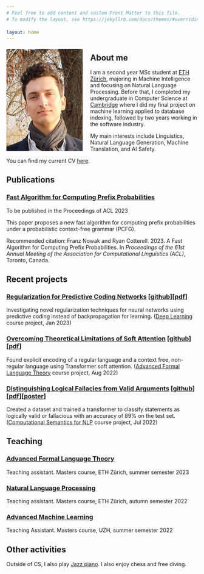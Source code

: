 ```yaml
---
# Feel free to add content and custom Front Matter to this file.
# To modify the layout, see https://jekyllrb.com/docs/themes/#overriding-theme-defaults

layout: home
---
```


<img style="float: left; padding-right:20px; padding-top:5px"  width="201" height="268" src="assets/images/portrait.jpg">

## About me
I am a second year MSc student at [ETH Zürich](https://ethz.ch/), majoring in Machine Intelligence and focusing on Natural Language Processing. Before that, I completed my undergraduate in Computer Science at [Cambridge](https://www.cam.ac.uk/) where I did my final project on machine learning applied to database indexing, followed by two years working in the software industry.

My main interests include Linguistics, Natural Language Generation, Machine Translation, and AI Safety.

You can find my current CV [here](assets/documents/CV_2022.pdf).


## Publications

### [<ins>Fast Algorithm for Computing Prefix Probabilities</ins>](https://arxiv.org/abs/2306.02303)

To be published in the Proceedings of ACL 2023

This paper proposes a new fast algorithm for computing prefix probabilities under a probabilistic context-free grammar (PCFG).

Recommended citation: Franz Nowak and Ryan Cotterell. 2023. A Fast Algorithm for Computing Prefix Probabilities. In *Proceedings of the 61st Annual Meeting of the Association for Computational Linguistics (ACL)*, Toronto, Canada.

## Recent projects

### <ins>Regularization for Predictive Coding Networks</ins> [[github](https://github.com/andreakiro/regularization-pc)][[pdf](assets/documents/Predictive_Coding.pdf)]

Investigating novel regularization techniques for neural networks using predictive coding instead of backpropagation for learning. ([Deep Learning](http://da.inf.ethz.ch/teaching/2022/DeepLearning/) course project, Jan 2023)

### <ins>Overcoming Theoretical Limitations of Soft Attention</ins> [[github](https://github.com/giacomocamposampiero/palindrome-transformer)][[pdf](assets/documents/Palindrome_Transformer.pdf)]

Found explicit encoding of a regular language and a context free, non-regular language using Transformer soft attention. ([Advanced Formal Language Theory](https://rycolab.io/classes/aflt-s22/) course project, Aug 2022)

### <ins>Distinguishing Logical Fallacies from Valid Arguments</ins> [[github](https://github.com/franznowak/kialoparser)][[pdf](assets/documents/Fallacy_Detection.pdf)][[poster](assets/documents/CSNLP_Poster.pdf)]

Created a dataset and trained a transformer to classify statements as logically valid or fallacious with an accuracy of 89% on the test set. ([Computational Semantics for NLP](http://www.mrinmaya.io/teaching_csnlp22) course project, Jul 2022)


## Teaching

### [<ins>Advanced Formal Language Theory</ins>](https://rycolab.io/classes/aflt-s23/)

Teaching assistant. Masters course, ETH Zürich, summer semester 2023

### [<ins>Natural Language Processing</ins>](https://rycolab.io/classes/intro-nlp-f22/)

Teaching assistant. Masters course, ETH Zürich, autumn semester 2022

### [<ins>Advanced Machine Learning</ins>](https://studentservices.uzh.ch/uzh/anonym/vvz/?sap-language=EN&sap-ui-language=EN#/details/2021/004/E/51111470)

Teaching Assistant. Masters course, UZH, summer semester 2022


## Other activities

Outside of CS, I also play [Jazz piano](https://www.instagram.com/franznowakjazz). I also enjoy chess and free diving.
